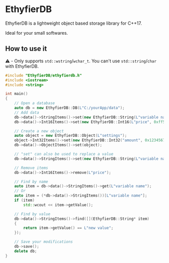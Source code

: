 ﻿# EthyfierDB

EthyfierDB is a lightweight object based storage library for C++17.

Ideal for your small softwares.

## How to use it

⚠️ - Only supports `std::wstring`/`wchar_t`. You can't use `std::string`/`char` with EthyfierDB.

```cpp
#include "EthyfierDB/ethyfierdb.h"
#include <iostream>
#include <string>

int main()
{
    // Open a database
    auto db = new EthyfierDB::DB(L"C:/yourApp/data");
    // Add data
    db->data()->StringItems()->set(new EthyfierDB::String(L"variable name", L"value"));
    db->data()->Int16Items()->set(new EthyfierDB::Int16(L"price", 0xff5));

    // Create a new object
    auto object = new EthyfierDB::Object(L"settings");
    object->Int32Items()->set(new EthyfierDB::Int32("amount", 0x123456789));
    db->data()->ObjectItems()->set(object);

    // "set" can also be used to replace a value
    db->data()->StringItems()->set(new EthyfierDB::String(L"variable name", L"new value"));

    // Remove items
    db->data()->Int16Items()->remove(L"price");

    // Find by name
    auto item = db->data()->StringItems()->get(L"variable name");
    // Or
    auto item = (*db->data()->StringItems())[L"variable name"];
    if (item)
        std::wcout << item->getValue();

    // Find by value
    db->data()->StringItems()->find([](EthyfierDB::String* item)
    {
        return item->getValue() == L"new value";
    });

    // Save your modifications
    db->save();
    delete db;
}
```
